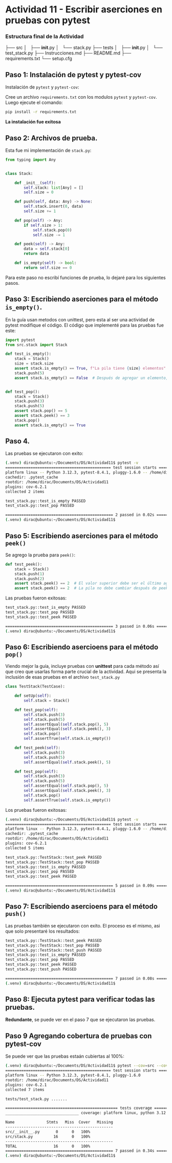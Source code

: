 # Actividad 11 - Escribir aserciones en pruebas con pytest

### Estructura final de la Actividad

├── src
│   ├── __init__.py
│   └── stack.py
├── tests
│   ├── __init__.py
│   └── test_stack.py
├── Instrucciones.md
├── README.md
├── requirements.txt
└── setup.cfg


## Paso 1: Instalación de pytest y pytest-cov

Instalación de `pytest` y `pytest-cov`:

Cree un archivo `requirements.txt` con los modulos `pytest` y `pytest-cov`. Luego ejecute el comando:


```sh
pip install -r requirements.txt
```

**La instalación fue exitosa**

## Paso 2: Archivos de prueba.

Esta fue mi implementación de `stack.py`:

```python
from typing import Any


class Stack:

    def _init__(self):
        self.stack: list[Any] = []
        self.size = 0

    def push(self, data: Any) -> None:
        self.stack.insert(0, data)
        self.size += 1

    def pop(self) -> Any:
        if self.size > 1:
            self.stack.pop(0)
            self.size -= 1

    def peek(self) -> Any:
        data = self.stack[0]
        return data

    def is_empty(self) -> bool:
        return self.size == 0
```

Para este paso no escribí funciones de prueba, lo dejaré para los siguientes pasos.


## Paso 3: Escribiendo aserciones para el método `is_empty()`.
En la guía usan metodos con unittest, pero esta al ser una actividad de pytest modifique el código. El código que implementé para las pruebas fue este:

```python
import pytest
from src.stack import Stack

def test_is_empty():
    stack = Stack()
    size = stack.size
    assert stack.is_empty() == True, f"La pila tiene {size} elementos"  # La pila recién creada debe estar vacía
    stack.push(5)
    assert stack.is_empty() == False  # Después de agregar un elemento, la pila no debe estar vacía


def test_pop():
    stack = Stack()
    stack.push(3)
    stack.push(5)
    assert stack.pop() == 5
    assert stack.peek() == 3
    stack.pop()
    assert stack.is_empty() == True
```

## Paso 4.
Las pruebas se ejecutaron con exito:

```sh
(.venv) dirac@ubuntu:~/Documents/DS/Actividad11$ pytest -v
============================================== test session starts ===============================================
platform linux -- Python 3.12.3, pytest-8.4.1, pluggy-1.6.0 -- /home/dirac/Documents/DS/Actividad11/.venv/bin/python3.12
cachedir: .pytest_cache
rootdir: /home/dirac/Documents/DS/Actividad11
plugins: cov-6.2.1
collected 2 items                                                                                                

test_stack.py::test_is_empty PASSED                                                                        [ 50%]
test_stack.py::test_pop PASSED                                                                             [100%]

=============================================== 2 passed in 0.02s ================================================
(.venv) dirac@ubuntu:~/Documents/DS/Actividad11$ 
```

## Paso 5: Escribiendo aserciones para el método `peek()`

Se agrego la prueba para `peek()`:

```python
def test_peek():
    stack = Stack()
    stack.push(1)
    stack.push(2)
    assert stack.peek() == 2  # El valor superior debe ser el último agregado (2)
    assert stack.peek() == 2  # La pila no debe cambiar después de peek()
```

Las pruebas fueron exitosas:

```sh
test_stack.py::test_is_empty PASSED                                                                        [ 33%]
test_stack.py::test_pop PASSED                                                                             [ 66%]
test_stack.py::test_peek PASSED                                                                            [100%]

=============================================== 3 passed in 0.06s ================================================
(.venv) dirac@ubuntu:~/Documents/DS/Actividad11$ 
```

## Paso 6: Escribiendo asercioens para el método `pop()`

Viendo mejor la guía, incluye pruebas con **unittest** para cada método así que creo que usarlas forma parte crucial de la actividad. Aqui se presenta la inclusión de esas pruebas en el archivo `test_stack.py`

```python
class TestStack(TestCase):

    def setUp(self):
        self.stack = Stack()

    def test_pop(self):
        self.stack.push(3)
        self.stack.push(5)
        self.assertEqual(self.stack.pop(), 5)
        self.assertEqual(self.stack.peek(), 3)
        self.stack.pop()
        self.assertTrue(self.stack.is_empty())

    def test_peek(self):
        self.stack.push(3)
        self.stack.push(5)
        self.assertEqual(self.stack.peek(), 5)

    def test_pop(self):
        self.stack.push(3)
        self.stack.push(5)
        self.assertEqual(self.stack.pop(), 5)
        self.assertEqual(self.stack.peek(), 3)
        self.stack.pop()
        self.assertTrue(self.stack.is_empty())
```

Los pruebas fueron exitosas:

```sh
(.venv) dirac@ubuntu:~/Documents/DS/Actividad11$ pytest -v
============================================== test session starts ===============================================
platform linux -- Python 3.12.3, pytest-8.4.1, pluggy-1.6.0 -- /home/dirac/Documents/DS/Actividad11/.venv/bin/python3.12
cachedir: .pytest_cache
rootdir: /home/dirac/Documents/DS/Actividad11
plugins: cov-6.2.1
collected 5 items                                                                                                

test_stack.py::TestStack::test_peek PASSED                                                                 [ 20%]
test_stack.py::TestStack::test_pop PASSED                                                                  [ 40%]
test_stack.py::test_is_empty PASSED                                                                        [ 60%]
test_stack.py::test_pop PASSED                                                                             [ 80%]
test_stack.py::test_peek PASSED                                                                            [100%]

=============================================== 5 passed in 0.09s ================================================
(.venv) dirac@ubuntu:~/Documents/DS/Actividad11$ 
```


## Paso 7: Escribiendo asercioens para el método `push()`

Las pruebas también se ejecutaron con exito. El proceso es el mismo, asi que solo presentaré los resultados:

```sh
test_stack.py::TestStack::test_peek PASSED                                                                 [ 14%]
test_stack.py::TestStack::test_pop PASSED                                                                  [ 28%]
test_stack.py::TestStack::test_push PASSED                                                                 [ 42%]
test_stack.py::test_is_empty PASSED                                                                        [ 57%]
test_stack.py::test_pop PASSED                                                                             [ 71%]
test_stack.py::test_peek PASSED                                                                            [ 85%]
test_stack.py::test_push PASSED                                                                            [100%]

=============================================== 7 passed in 0.08s ================================================
(.venv) dirac@ubuntu:~/Documents/DS/Actividad11$ 
```



## Paso 8: Ejecuta pytest para verificar todas las pruebas.

**Redundante**, se puede ver en el paso 7 que se ejecutaron las pruebas.



## Paso 9 Agregando  cobertura de pruebas con pytest-cov

Se puede ver que las pruebas estaán cubiertas al 100%:

```sh
(.venv) dirac@ubuntu:~/Documents/DS/Actividad11$ pytest --cov=src --cov-report term-missing
============================================== test session starts ===============================================
platform linux -- Python 3.12.3, pytest-8.4.1, pluggy-1.6.0
rootdir: /home/dirac/Documents/DS/Actividad11
plugins: cov-6.2.1
collected 7 items                                                                                                

tests/test_stack.py .......                                                                                [100%]

================================================= tests coverage =================================================
________________________________ coverage: platform linux, python 3.12.3-final-0 _________________________________

Name              Stmts   Miss  Cover   Missing
-----------------------------------------------
src/__init__.py       0      0   100%
src/stack.py         16      0   100%
-----------------------------------------------
TOTAL                16      0   100%
=============================================== 7 passed in 0.34s ================================================
(.venv) dirac@ubuntu:~/Documents/DS/Actividad11$ 
```
